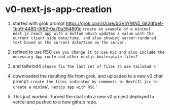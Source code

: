# v0-next-js-app-creation

1. started with grok prompt
https://grok.com/share/bGVnYWN5_692dfbef-1bb9-4480-9f62-0a79a364891c
`create an example of a minimal next.js react app with a button which updates a value with the current client-side date/time, and also showing server-rendered text based on the current date/time on the server.`

2. refined to use RSC
`can you change it to use RSC and also include the necessary App route and other nextjs boilerplate files?`

3. and tailwind4
`please fix the last set of files to use tailwind 4`

4. downloaded the resulting file from grok, and uploaded to a new v0 chat prompt:
`create the files indicated by comments in Next(1).jsx to create a minimal nextjs app with RSC`
`
5. This just worked. Turned the chat into a new v0 project deployed to vercel and pushed to a new github repo.
